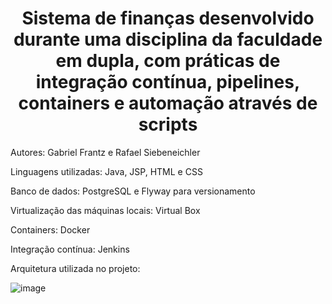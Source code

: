 <h1 align="center">Sistema de finanças desenvolvido durante uma disciplina da faculdade em dupla, com práticas de integração contínua, pipelines, containers e automação através de scripts</h1>

Autores: Gabriel Frantz e Rafael Siebeneichler

Linguagens utilizadas: Java, JSP, HTML e CSS

Banco de dados: PostgreSQL e Flyway para versionamento

Virtualização das máquinas locais: Virtual Box

Containers: Docker

Integração contínua: Jenkins

Arquitetura utilizada no projeto:

![image](https://github.com/gabrielfrantz/fincontrol/assets/33354703/bfd81646-0ece-4019-a32a-971c924784e9)


